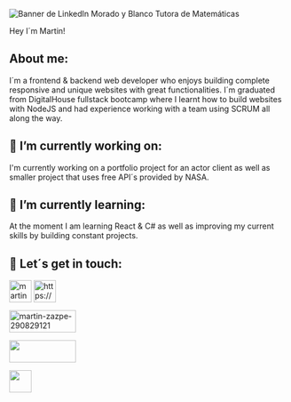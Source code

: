 ![Banner de LinkedIn Morado y Blanco Tutora de Matemáticas](https://user-images.githubusercontent.com/82059357/185893661-c9a40242-3a03-4419-9587-03e7d32e4334.png)

Hey I´m Martin!

<!--
**MartinZazpe/MartinZazpe** is a ✨ _special_ ✨ repository because its `README.md` (this file) appears on your GitHub profile.

Here are some ideas to get you started:

- 🔭 I’m currently working on ...
- 🌱 I’m currently learning ...
- 👯 I’m looking to collaborate on ...
- 🤔 I’m looking for help with ...
- 💬 Ask me about ...
- 📫 How to reach me: ...
- 😄 Pronouns: ...
- ⚡ Fun fact: ...
-->

## About me:

I´m a frontend & backend web developer who enjoys building complete responsive and unique websites with great functionalities.
I´m graduated from DigitalHouse fullstack bootcamp where I learnt how to build websites with NodeJS and had experience working with a team using SCRUM all along the way.


## 🔭 I’m currently working on:
I'm currently working on a portfolio project for an actor client as well as smaller project that uses free API´s provided by NASA.


## 🌱 I’m currently learning:
At the moment I am learning React & C# as well as improving my current skills by building constant projects.



## 🤝 Let´s get in touch:

<a href="https://linkedin.com/in/martin-zazpe-290829121" target="blank"><img align="center"  src="https://img.icons8.com/color/344/linkedin-2--v1.png" alt="martin-zazpe-290829121" height="auto" width="40" /></a>
<a href="https://discord.gg/https://discord.gg/Aw3fjmNr" target="blank"><img align="center" src="https://raw.githubusercontent.com/rahuldkjain/github-profile-readme-generator/master/src/images/icons/Social/discord.svg" alt="https://discord.gg/Aw3fjmNr" height="auto" width="40" /></a>



<a href="https://linkedin.com/in/martin-zazpe-290829121" target="blank"><img align="center"  src="https://img.shields.io/badge/Linkedin-000000?style=for-the-badge&logo=Linkedin&logoColor=white" alt="martin-zazpe-290829121" height="40" width="120" /></a>

<a href="https://github.com/MartinZazpe" target="blank"><img align="center" src="https://img.shields.io/badge/GitHub-000000?style=for-the-badge&logo=GitHub&logoColor=white" height="40" width="120" /></a>






<a href="https://github.com/MartinZazpe" target="blank"><img align="center" src="https://github.githubassets.com/images/modules/logos_page/GitHub-Mark.png" height="auto" width="40" /></a>

